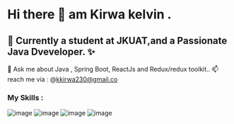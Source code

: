# Hi there 👋 am  Kirwa kelvin .
## 🌱 Currently a student at JKUAT,and  a Passionate Java Dveveloper. ✨
💬 Ask me about Java , Spring Boot, ReactJs and Redux/redux toolkit..
📫 reach me via : @kkirwa230@gmail.co

### My Skills :
![image](https://user-images.githubusercontent.com/98757956/178953353-af16db57-0874-4392-bfe2-30268e130ee5.png) ![image](https://user-images.githubusercontent.com/98757956/178953619-a5a038a4-b291-4c10-a646-5f9aa70390f7.png) ![image](https://user-images.githubusercontent.com/98757956/178955343-a9eb7dbe-e490-4f09-a5a2-fb4b513fc0e3.png)
![image](https://user-images.githubusercontent.com/98757956/178954107-8a1c6bcb-02e9-463f-ae2a-be8aedaca10d.png)






 
 




<!--
**keringKirwa/keringKirwa** is a ✨ _special_ ✨ repository because its `README.md` (this file) appears on your GitHub profile.

Here are some ideas to get you started:

- 🔭 I’m currently working on ...
- 🌱 I’m currently learning ...
- 👯 I’m looking to collaborate on ...
- 🤔 I’m looking for help with ...
- 💬 Ask me about ...
- 📫 How to reach me: ...
- 😄 Pronouns: ...
- ⚡ Fun fact: ...
-->

